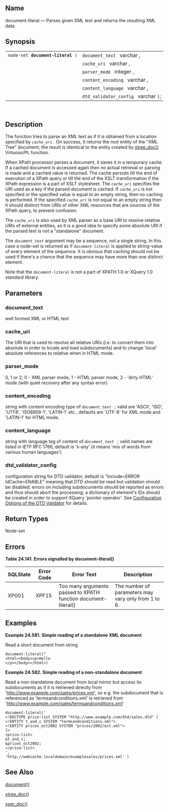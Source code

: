 <div id="xpf_document_literal" class="refentry">

<div class="titlepage">

</div>

<div class="refnamediv">

## Name

document-literal — Parses given XML text and returns the resulting XML
data.

</div>

<div class="refsynopsisdiv">

## Synopsis

<div id="xpf_syn_document_literal" class="funcsynopsis">

|                                       |                                      |
|---------------------------------------|--------------------------------------|
| `node-set `**`document-literal`**` (` | `document_text ` varchar ,           |
|                                       | `cache_uri ` varchar ,               |
|                                       | `parser_mode ` integer ,             |
|                                       | `content_encoding ` varchar ,        |
|                                       | `content_language ` varchar ,        |
|                                       | `dtd_validator_config ` varchar `)`; |

<div class="funcprototype-spacer">

 

</div>

</div>

</div>

<div id="xpf_desc_document_literal" class="refsect1">

## Description

The function tries to parse an XML text as if it is obtained from a
location specified by *`cache_uri`* . On success, it returns the root
entity of the "XML Tree" document; the result is identical to the entity
created by <a href="fn_xtree_doc.html" class="link"
title="xtree_doc">xtree_doc()</a> Virtuoso/PL function.

When XPath processor parses a document, it saves it in a temporary
cache. If a cached document is accessed again then no actual retrieval
or parsing is made and a cached value is returned. The cache persists
till the end of execution of a XPath query or till the end of the XSLT
transformation if the XPath expression is a part of XSLT stylesheet. The
*`cache_uri`* specifies the URI used as a key if the parsed document is
cached. If *`cache_uri`* is not specified or the specified value is
equal to an empty string, then no caching is performed. If the specified
*`cache_uri`* is not equal to an empty string then it should distinct
from URIs of other XML resources that are sources of the XPath query, to
prevent confusion.

The *`cache_uri`* is also used by XML parser as a base URI to resolve
relative URIs of external entities, so it is a good idea to specify some
absolute URI if the parsed text is not a "standalone" document.

The *`document_text`* argument may be a sequence, not a single string.
In this case a node-set is returned as if `document-literal` is applied
to string-value of every element of the sequence. It is obvious that
caching should not be used if there's a chance that the sequence may
have more than one distinct element.

Note that the `document-literal` is not a part of XPATH 1.0 or XQuery
1.0 standard library.

</div>

<div id="xpf_params_document_literal" class="refsect1">

## Parameters

<div id="id126992" class="refsect2">

### document_text

well formed XML or HTML text

</div>

<div id="id126995" class="refsect2">

### cache_uri

The URI that is used to resolve all relative URIs (i.e. to convert them
into absolute in order to locate and load subdocuments) and to change
'local' absolute references to relative when in HTML mode.

</div>

<div id="id126998" class="refsect2">

### parser_mode

0, 1 or 2; 0 - XML parser mode, 1 - HTML parser mode, 2 - 'dirty HTML'
mode (with quiet recovery after any syntax error)

</div>

<div id="id127001" class="refsect2">

### content_encoding

string with content encoding type of *`document_text `* ; valid are
'ASCII', 'ISO', 'UTF8', 'ISO8859-1', 'LATIN-1' etc., defaults are
'UTF-8' for XML mode and 'LATIN-1' for HTML mode.

</div>

<div id="id127005" class="refsect2">

### content_language

string with language tag of content of *`document_text `* ; valid names
are listed in IETF RFC 1766, default is 'x-any' (it means 'mix of words
from various human languages')

</div>

<div id="id127009" class="refsect2">

### dtd_validator_config

configuration string for DTD validator, default is "Include=ERROR
IdCache=ENABLE" meaning that DTD should be read but validation should be
disabled; errors on including subdocuments should be reported as errors
and thus should abort the processing; a dictionary of element's IDs
should be created in order to support XQuery 'pointer operator'. See
<a href="dtd_config.html" class="link"
title="15.7.2. Configuration Options of the DTD Validator">Configuration
Options of the DTD Validator</a> for details.

</div>

</div>

<div id="xpf_ret_document_literal" class="refsect1">

## Return Types

Node-set

</div>

<div id="xpf_errors_document_literal" class="refsect1">

## Errors

<div id="id127018" class="table">

**Table 24.141. Errors signalled by document-literal()**

<div class="table-contents">

| SQLState                              | Error Code                            | Error Text                                                                                     | Description                                         |
|---------------------------------------|---------------------------------------|------------------------------------------------------------------------------------------------|-----------------------------------------------------|
| <span class="errorcode">XP001 </span> | <span class="errorcode">XPF15 </span> | <span class="errortext">Too many arguments passed to XPATH function document-literal() </span> | The number of parameters may vary only from 1 to 6. |

</div>

</div>

  

</div>

<div id="xpf_examples_document_literal" class="refsect1">

## Examples

<div id="xpf_ex_document_literal1" class="example">

**Example 24.581. Simple reading of a standalone XML document**

<div class="example-contents">

Read a short document from string

``` screen
document-literal("
<html><body><p>Hello
</p></body></html>)
```

</div>

</div>

  

<div id="xpf_ex_document_literal2" class="example">

**Example 24.582. Simple reading of a non-standalone document**

<div class="example-contents">

Read a non-standalone document from local mirror but access its
subdocuments as if it is retrieved directly from
'http://www.example.com/sales/prices.xml', so e.g. the subdocument that
is referenced as 'termsandconditions.xml' is retrieved from
'http://www.example.com/sales/termsandconditions.xml'

``` screen
document-literal('
<!DOCTYPE price-list SYSTEM "http://www.example.com/dtd/sales.dtd" [
<!ENTITY t_and_c SYSTEM "termsandconditions.xml">
<!ENTITY prices_oct2002 SYSTEM "prices/2002/oct.xml">
]>
<price-list>
&t_and_c;
&prices_oct2002;
</price-list>
',
'http://webcache.localdomain/examplesales/prices.xml' )
```

</div>

</div>

  

</div>

<div id="xpf_seealso_document_literal" class="refsect1">

## See Also

<a href="xpf_document.html" class="link" title="document">document()</a>

<a href="fn_xtree_doc.html" class="link"
title="xtree_doc">xtree_doc()</a>

<a href="fn_xper_doc.html" class="link" title="xper_doc">xper_doc()</a>

</div>

</div>
